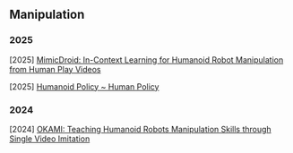 ## Manipulation

### 2025

[2025] [MimicDroid: In-Context Learning for Humanoid Robot Manipulation from Human Play Videos](https://arxiv.org/abs/2509.09769)

[2025] [Humanoid Policy ~ Human Policy](https://arxiv.org/abs/2503.13441)



### 2024

[2024] [OKAMI: Teaching Humanoid Robots Manipulation Skills through Single Video Imitation](https://arxiv.org/abs/2410.11792)
